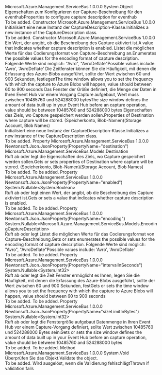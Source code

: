 <Type Name="CaptureDescription" FullName="Microsoft.Azure.Management.ServiceBus.Models.CaptureDescription">
  <TypeSignature Language="C#" Value="public class CaptureDescription" />
  <TypeSignature Language="ILAsm" Value=".class public auto ansi beforefieldinit CaptureDescription extends System.Object" />
  <TypeSignature Language="DocId" Value="T:Microsoft.Azure.Management.ServiceBus.Models.CaptureDescription" />
  <TypeSignature Language="VB.NET" Value="Public Class CaptureDescription" />
  <TypeSignature Language="F#" Value="type CaptureDescription = class" />
  <AssemblyInfo>
    <AssemblyName>Microsoft.Azure.Management.ServiceBus</AssemblyName>
    <AssemblyVersion>1.0.0.0</AssemblyVersion>
  </AssemblyInfo>
  <Base>
    <BaseTypeName>System.Object</BaseTypeName>
  </Base>
  <Interfaces />
  <Docs>
    <summary>
            <span data-ttu-id="35050-101">Eigenschaften zum Konfigurieren der Capture-Beschreibung für den eventhub</span><span class="sxs-lookup"><span data-stu-id="35050-101">Properties to configure capture description for eventhub</span></span>
            </summary>
    <remarks>To be added.</remarks>
  </Docs>
  <Members>
    <Member MemberName=".ctor">
      <MemberSignature Language="C#" Value="public CaptureDescription ();" />
      <MemberSignature Language="ILAsm" Value=".method public hidebysig specialname rtspecialname instance void .ctor() cil managed" />
      <MemberSignature Language="DocId" Value="M:Microsoft.Azure.Management.ServiceBus.Models.CaptureDescription.#ctor" />
      <MemberSignature Language="VB.NET" Value="Public Sub New ()" />
      <MemberType>Constructor</MemberType>
      <AssemblyInfo>
        <AssemblyName>Microsoft.Azure.Management.ServiceBus</AssemblyName>
        <AssemblyVersion>1.0.0.0</AssemblyVersion>
      </AssemblyInfo>
      <Parameters />
      <Docs>
        <summary>
            <span data-ttu-id="35050-102">Initialisiert eine neue Instanz der CaptureDescription-Klasse.</span><span class="sxs-lookup"><span data-stu-id="35050-102">Initializes a new instance of the CaptureDescription class.</span></span>
            </summary>
        <remarks>To be added.</remarks>
      </Docs>
    </Member>
    <Member MemberName=".ctor">
      <MemberSignature Language="C#" Value="public CaptureDescription (Nullable&lt;bool&gt; enabled = null, Nullable&lt;Microsoft.Azure.Management.ServiceBus.Models.EncodingCaptureDescription&gt; encoding = null, Nullable&lt;int&gt; intervalInSeconds = null, Nullable&lt;int&gt; sizeLimitInBytes = null, Microsoft.Azure.Management.ServiceBus.Models.Destination destination = null);" />
      <MemberSignature Language="ILAsm" Value=".method public hidebysig specialname rtspecialname instance void .ctor(valuetype System.Nullable`1&lt;bool&gt; enabled, valuetype System.Nullable`1&lt;valuetype Microsoft.Azure.Management.ServiceBus.Models.EncodingCaptureDescription&gt; encoding, valuetype System.Nullable`1&lt;int32&gt; intervalInSeconds, valuetype System.Nullable`1&lt;int32&gt; sizeLimitInBytes, class Microsoft.Azure.Management.ServiceBus.Models.Destination destination) cil managed" />
      <MemberSignature Language="DocId" Value="M:Microsoft.Azure.Management.ServiceBus.Models.CaptureDescription.#ctor(System.Nullable{System.Boolean},System.Nullable{Microsoft.Azure.Management.ServiceBus.Models.EncodingCaptureDescription},System.Nullable{System.Int32},System.Nullable{System.Int32},Microsoft.Azure.Management.ServiceBus.Models.Destination)" />
      <MemberSignature Language="F#" Value="new Microsoft.Azure.Management.ServiceBus.Models.CaptureDescription : Nullable&lt;bool&gt; * Nullable&lt;Microsoft.Azure.Management.ServiceBus.Models.EncodingCaptureDescription&gt; * Nullable&lt;int&gt; * Nullable&lt;int&gt; * Microsoft.Azure.Management.ServiceBus.Models.Destination -&gt; Microsoft.Azure.Management.ServiceBus.Models.CaptureDescription" Usage="new Microsoft.Azure.Management.ServiceBus.Models.CaptureDescription (enabled, encoding, intervalInSeconds, sizeLimitInBytes, destination)" />
      <MemberType>Constructor</MemberType>
      <AssemblyInfo>
        <AssemblyName>Microsoft.Azure.Management.ServiceBus</AssemblyName>
        <AssemblyVersion>1.0.0.0</AssemblyVersion>
      </AssemblyInfo>
      <Parameters>
        <Parameter Name="enabled" Type="System.Nullable&lt;System.Boolean&gt;" />
        <Parameter Name="encoding" Type="System.Nullable&lt;Microsoft.Azure.Management.ServiceBus.Models.EncodingCaptureDescription&gt;" />
        <Parameter Name="intervalInSeconds" Type="System.Nullable&lt;System.Int32&gt;" />
        <Parameter Name="sizeLimitInBytes" Type="System.Nullable&lt;System.Int32&gt;" />
        <Parameter Name="destination" Type="Microsoft.Azure.Management.ServiceBus.Models.Destination" />
      </Parameters>
      <Docs>
        <param name="enabled"><span data-ttu-id="35050-103">Ein Wert, der angibt, ob die Beschreibung des Capture aktiviert ist.</span><span class="sxs-lookup"><span data-stu-id="35050-103">A value that indicates whether capture description is enabled.</span></span> </param>
        <param name="encoding"><span data-ttu-id="35050-104">Listet die möglichen Werte für das Codierungsformat von Capture-Beschreibung an.</span><span class="sxs-lookup"><span data-stu-id="35050-104">Enumerates the possible values for the encoding format of capture description.</span></span> <span data-ttu-id="35050-105">Folgende Werte sind möglich: "Avro", "AvroDeflate"</span><span class="sxs-lookup"><span data-stu-id="35050-105">Possible values include: 'Avro', 'AvroDeflate'</span></span></param>
        <param name="intervalInSeconds"><span data-ttu-id="35050-106">Die Zeitfenster können Sie die Häufigkeit, mit denen die Erfassung des Azure-Blobs ausgeführt, sollte der Wert zwischen 60 und 900 Sekunden, festlegen</span><span class="sxs-lookup"><span data-stu-id="35050-106">The time window allows you to set the frequency with which the capture to Azure Blobs will happen, value should between 60 to 900 seconds</span></span></param>
        <param name="sizeLimitInBytes"><span data-ttu-id="35050-107">Das Fenster der Größe definiert, die Menge der Daten in Ihren Event Hub vor einem Vorgang Capture aufgebaut, Wert muss zwischen 10485760 und 524288000 bytes</span><span class="sxs-lookup"><span data-stu-id="35050-107">The size window defines the amount of data built up in your Event Hub before an capture operation, value should be between 10485760 and 524288000 bytes</span></span></param>
        <param name="destination"><span data-ttu-id="35050-108">Eigenschaften des Ziels, wo Capture gespeichert werden sollen.</span><span class="sxs-lookup"><span data-stu-id="35050-108">Properties of Destination where capture will be stored.</span></span> <span data-ttu-id="35050-109">(Speicherkonto, Blob-Namen)</span><span class="sxs-lookup"><span data-stu-id="35050-109">(Storage Account, Blob Names)</span></span></param>
        <summary>
            <span data-ttu-id="35050-110">Initialisiert eine neue Instanz der CaptureDescription-Klasse.</span><span class="sxs-lookup"><span data-stu-id="35050-110">Initializes a new instance of the CaptureDescription class.</span></span>
            </summary>
        <remarks>To be added.</remarks>
      </Docs>
    </Member>
    <Member MemberName="Destination">
      <MemberSignature Language="C#" Value="public Microsoft.Azure.Management.ServiceBus.Models.Destination Destination { get; set; }" />
      <MemberSignature Language="ILAsm" Value=".property instance class Microsoft.Azure.Management.ServiceBus.Models.Destination Destination" />
      <MemberSignature Language="DocId" Value="P:Microsoft.Azure.Management.ServiceBus.Models.CaptureDescription.Destination" />
      <MemberSignature Language="VB.NET" Value="Public Property Destination As Destination" />
      <MemberSignature Language="F#" Value="member this.Destination : Microsoft.Azure.Management.ServiceBus.Models.Destination with get, set" Usage="Microsoft.Azure.Management.ServiceBus.Models.CaptureDescription.Destination" />
      <MemberType>Property</MemberType>
      <AssemblyInfo>
        <AssemblyName>Microsoft.Azure.Management.ServiceBus</AssemblyName>
        <AssemblyVersion>1.0.0.0</AssemblyVersion>
      </AssemblyInfo>
      <Attributes>
        <Attribute>
          <AttributeName>Newtonsoft.Json.JsonProperty(PropertyName="destination")</AttributeName>
        </Attribute>
      </Attributes>
      <ReturnValue>
        <ReturnType>Microsoft.Azure.Management.ServiceBus.Models.Destination</ReturnType>
      </ReturnValue>
      <Docs>
        <summary>
            <span data-ttu-id="35050-111">Ruft ab oder legt die Eigenschaften des Ziels, wo Capture gespeichert werden sollen.</span><span class="sxs-lookup"><span data-stu-id="35050-111">Gets or sets properties of Destination where capture will be stored.</span></span> <span data-ttu-id="35050-112">(Speicherkonto, Blob-Namen)</span><span class="sxs-lookup"><span data-stu-id="35050-112">(Storage Account, Blob Names)</span></span>
            </summary>
        <value>To be added.</value>
        <remarks>To be added.</remarks>
      </Docs>
    </Member>
    <Member MemberName="Enabled">
      <MemberSignature Language="C#" Value="public Nullable&lt;bool&gt; Enabled { get; set; }" />
      <MemberSignature Language="ILAsm" Value=".property instance valuetype System.Nullable`1&lt;bool&gt; Enabled" />
      <MemberSignature Language="DocId" Value="P:Microsoft.Azure.Management.ServiceBus.Models.CaptureDescription.Enabled" />
      <MemberSignature Language="VB.NET" Value="Public Property Enabled As Nullable(Of Boolean)" />
      <MemberSignature Language="F#" Value="member this.Enabled : Nullable&lt;bool&gt; with get, set" Usage="Microsoft.Azure.Management.ServiceBus.Models.CaptureDescription.Enabled" />
      <MemberType>Property</MemberType>
      <AssemblyInfo>
        <AssemblyName>Microsoft.Azure.Management.ServiceBus</AssemblyName>
        <AssemblyVersion>1.0.0.0</AssemblyVersion>
      </AssemblyInfo>
      <Attributes>
        <Attribute>
          <AttributeName>Newtonsoft.Json.JsonProperty(PropertyName="enabled")</AttributeName>
        </Attribute>
      </Attributes>
      <ReturnValue>
        <ReturnType>System.Nullable&lt;System.Boolean&gt;</ReturnType>
      </ReturnValue>
      <Docs>
        <summary>
            <span data-ttu-id="35050-113">Ruft ab oder legt einen Wert, der angibt, ob die Beschreibung des Capture aktiviert ist.</span><span class="sxs-lookup"><span data-stu-id="35050-113">Gets or sets a value that indicates whether capture description is enabled.</span></span>
            </summary>
        <value>To be added.</value>
        <remarks>To be added.</remarks>
      </Docs>
    </Member>
    <Member MemberName="Encoding">
      <MemberSignature Language="C#" Value="public Nullable&lt;Microsoft.Azure.Management.ServiceBus.Models.EncodingCaptureDescription&gt; Encoding { get; set; }" />
      <MemberSignature Language="ILAsm" Value=".property instance valuetype System.Nullable`1&lt;valuetype Microsoft.Azure.Management.ServiceBus.Models.EncodingCaptureDescription&gt; Encoding" />
      <MemberSignature Language="DocId" Value="P:Microsoft.Azure.Management.ServiceBus.Models.CaptureDescription.Encoding" />
      <MemberSignature Language="VB.NET" Value="Public Property Encoding As Nullable(Of EncodingCaptureDescription)" />
      <MemberSignature Language="F#" Value="member this.Encoding : Nullable&lt;Microsoft.Azure.Management.ServiceBus.Models.EncodingCaptureDescription&gt; with get, set" Usage="Microsoft.Azure.Management.ServiceBus.Models.CaptureDescription.Encoding" />
      <MemberType>Property</MemberType>
      <AssemblyInfo>
        <AssemblyName>Microsoft.Azure.Management.ServiceBus</AssemblyName>
        <AssemblyVersion>1.0.0.0</AssemblyVersion>
      </AssemblyInfo>
      <Attributes>
        <Attribute>
          <AttributeName>Newtonsoft.Json.JsonProperty(PropertyName="encoding")</AttributeName>
        </Attribute>
      </Attributes>
      <ReturnValue>
        <ReturnType>System.Nullable&lt;Microsoft.Azure.Management.ServiceBus.Models.EncodingCaptureDescription&gt;</ReturnType>
      </ReturnValue>
      <Docs>
        <summary>
            <span data-ttu-id="35050-114">Ruft ab oder legt Listet die möglichen Werte für das Codierungsformat von Capture-Beschreibung.</span><span class="sxs-lookup"><span data-stu-id="35050-114">Gets or sets enumerates the possible values for the encoding format of capture description.</span></span> <span data-ttu-id="35050-115">Folgende Werte sind möglich: "Avro", "AvroDeflate"</span><span class="sxs-lookup"><span data-stu-id="35050-115">Possible values include: 'Avro', 'AvroDeflate'</span></span>
            </summary>
        <value>To be added.</value>
        <remarks>To be added.</remarks>
      </Docs>
    </Member>
    <Member MemberName="IntervalInSeconds">
      <MemberSignature Language="C#" Value="public Nullable&lt;int&gt; IntervalInSeconds { get; set; }" />
      <MemberSignature Language="ILAsm" Value=".property instance valuetype System.Nullable`1&lt;int32&gt; IntervalInSeconds" />
      <MemberSignature Language="DocId" Value="P:Microsoft.Azure.Management.ServiceBus.Models.CaptureDescription.IntervalInSeconds" />
      <MemberSignature Language="VB.NET" Value="Public Property IntervalInSeconds As Nullable(Of Integer)" />
      <MemberSignature Language="F#" Value="member this.IntervalInSeconds : Nullable&lt;int&gt; with get, set" Usage="Microsoft.Azure.Management.ServiceBus.Models.CaptureDescription.IntervalInSeconds" />
      <MemberType>Property</MemberType>
      <AssemblyInfo>
        <AssemblyName>Microsoft.Azure.Management.ServiceBus</AssemblyName>
        <AssemblyVersion>1.0.0.0</AssemblyVersion>
      </AssemblyInfo>
      <Attributes>
        <Attribute>
          <AttributeName>Newtonsoft.Json.JsonProperty(PropertyName="intervalInSeconds")</AttributeName>
        </Attribute>
      </Attributes>
      <ReturnValue>
        <ReturnType>System.Nullable&lt;System.Int32&gt;</ReturnType>
      </ReturnValue>
      <Docs>
        <summary>
            <span data-ttu-id="35050-116">Ruft ab oder legt die Zeit Fenster ermöglicht es Ihnen, legen Sie die Häufigkeit, mit denen die Erfassung des Azure-Blobs ausgeführt, sollte der Wert zwischen 60 und 900 Sekunden, fest</span><span class="sxs-lookup"><span data-stu-id="35050-116">Gets or sets the time window allows you to set the frequency with which the capture to Azure Blobs will happen, value should between 60 to 900 seconds</span></span>
            </summary>
        <value>To be added.</value>
        <remarks>To be added.</remarks>
      </Docs>
    </Member>
    <Member MemberName="SizeLimitInBytes">
      <MemberSignature Language="C#" Value="public Nullable&lt;int&gt; SizeLimitInBytes { get; set; }" />
      <MemberSignature Language="ILAsm" Value=".property instance valuetype System.Nullable`1&lt;int32&gt; SizeLimitInBytes" />
      <MemberSignature Language="DocId" Value="P:Microsoft.Azure.Management.ServiceBus.Models.CaptureDescription.SizeLimitInBytes" />
      <MemberSignature Language="VB.NET" Value="Public Property SizeLimitInBytes As Nullable(Of Integer)" />
      <MemberSignature Language="F#" Value="member this.SizeLimitInBytes : Nullable&lt;int&gt; with get, set" Usage="Microsoft.Azure.Management.ServiceBus.Models.CaptureDescription.SizeLimitInBytes" />
      <MemberType>Property</MemberType>
      <AssemblyInfo>
        <AssemblyName>Microsoft.Azure.Management.ServiceBus</AssemblyName>
        <AssemblyVersion>1.0.0.0</AssemblyVersion>
      </AssemblyInfo>
      <Attributes>
        <Attribute>
          <AttributeName>Newtonsoft.Json.JsonProperty(PropertyName="sizeLimitInBytes")</AttributeName>
        </Attribute>
      </Attributes>
      <ReturnValue>
        <ReturnType>System.Nullable&lt;System.Int32&gt;</ReturnType>
      </ReturnValue>
      <Docs>
        <summary>
            <span data-ttu-id="35050-117">Ruft ab oder legt die Fenstergröße aufgebaut Datenmenge in Ihren Event Hub vor einem Capture-Vorgang definiert, sollte Wert zwischen 10485760 und 524288000 Bytes sein.</span><span class="sxs-lookup"><span data-stu-id="35050-117">Gets or sets the size window defines the amount of data built up in your Event Hub before an capture operation, value should be between 10485760 and 524288000 bytes</span></span>
            </summary>
        <value>To be added.</value>
        <remarks>To be added.</remarks>
      </Docs>
    </Member>
    <Member MemberName="Validate">
      <MemberSignature Language="C#" Value="public virtual void Validate ();" />
      <MemberSignature Language="ILAsm" Value=".method public hidebysig newslot virtual instance void Validate() cil managed" />
      <MemberSignature Language="DocId" Value="M:Microsoft.Azure.Management.ServiceBus.Models.CaptureDescription.Validate" />
      <MemberSignature Language="VB.NET" Value="Public Overridable Sub Validate ()" />
      <MemberSignature Language="F#" Value="abstract member Validate : unit -&gt; unit&#xA;override this.Validate : unit -&gt; unit" Usage="captureDescription.Validate " />
      <MemberType>Method</MemberType>
      <AssemblyInfo>
        <AssemblyName>Microsoft.Azure.Management.ServiceBus</AssemblyName>
        <AssemblyVersion>1.0.0.0</AssemblyVersion>
      </AssemblyInfo>
      <ReturnValue>
        <ReturnType>System.Void</ReturnType>
      </ReturnValue>
      <Parameters />
      <Docs>
        <summary>
            <span data-ttu-id="35050-118">Überprüfen Sie das Objekt.</span><span class="sxs-lookup"><span data-stu-id="35050-118">Validate the object.</span></span>
            </summary>
        <remarks>To be added.</remarks>
        <exception cref="T:Microsoft.Rest.ValidationException">
            <span data-ttu-id="35050-119">Wird ausgelöst, wenn die Validierung fehlschlägt</span><span class="sxs-lookup"><span data-stu-id="35050-119">Thrown if validation fails</span></span>
            </exception>
      </Docs>
    </Member>
  </Members>
</Type>